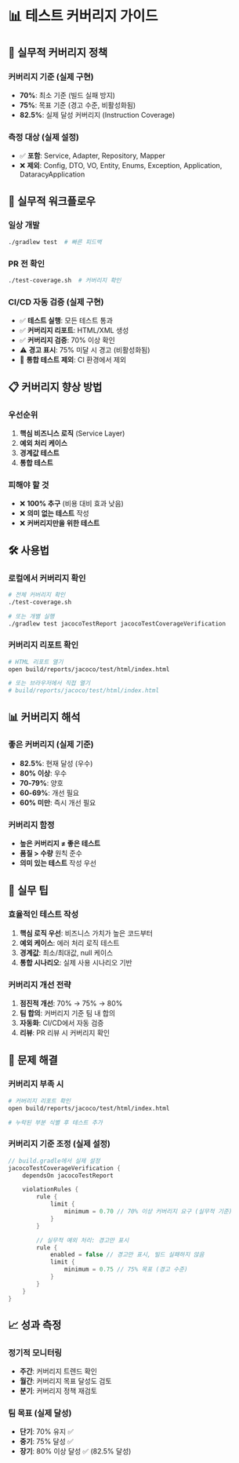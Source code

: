 # 📊 테스트 커버리지 가이드

## 🎯 **실무적 커버리지 정책**

### **커버리지 기준 (실제 구현)**

- **70%**: 최소 기준 (빌드 실패 방지)
- **75%**: 목표 기준 (경고 수준, 비활성화됨)
- **82.5%**: 실제 달성 커버리지 (Instruction Coverage)

### **측정 대상 (실제 설정)**

- ✅ **포함**: Service, Adapter, Repository, Mapper
- ❌ **제외**: Config, DTO, VO, Entity, Enums, Exception, Application, DataracyApplication

## 🚀 **실무적 워크플로우**

### **일상 개발**

```bash
./gradlew test  # 빠른 피드백
```

### **PR 전 확인**

```bash
./test-coverage.sh  # 커버리지 확인
```

### **CI/CD 자동 검증 (실제 구현)**

- ✅ **테스트 실행**: 모든 테스트 통과
- ✅ **커버리지 리포트**: HTML/XML 생성
- ✅ **커버리지 검증**: 70% 이상 확인
- ⚠️ **경고 표시**: 75% 미달 시 경고 (비활성화됨)
- 🚫 **통합 테스트 제외**: CI 환경에서 제외

## 📋 **커버리지 향상 방법**

### **우선순위**

1. **핵심 비즈니스 로직** (Service Layer)
2. **예외 처리 케이스**
3. **경계값 테스트**
4. **통합 테스트**

### **피해야 할 것**

- ❌ **100% 추구** (비용 대비 효과 낮음)
- ❌ **의미 없는 테스트** 작성
- ❌ **커버리지만을 위한 테스트**

## 🛠️ **사용법**

### **로컬에서 커버리지 확인**

```bash
# 전체 커버리지 확인
./test-coverage.sh

# 또는 개별 실행
./gradlew test jacocoTestReport jacocoTestCoverageVerification
```

### **커버리지 리포트 확인**

```bash
# HTML 리포트 열기
open build/reports/jacoco/test/html/index.html

# 또는 브라우저에서 직접 열기
# build/reports/jacoco/test/html/index.html
```

## 📊 **커버리지 해석**

### **좋은 커버리지 (실제 기준)**

- **82.5%**: 현재 달성 (우수)
- **80% 이상**: 우수
- **70-79%**: 양호
- **60-69%**: 개선 필요
- **60% 미만**: 즉시 개선 필요

### **커버리지 함정**

- **높은 커버리지 ≠ 좋은 테스트**
- **품질 > 수량** 원칙 준수
- **의미 있는 테스트** 작성 우선

## 🎯 **실무 팁**

### **효율적인 테스트 작성**

1. **핵심 로직 우선**: 비즈니스 가치가 높은 코드부터
2. **예외 케이스**: 에러 처리 로직 테스트
3. **경계값**: 최소/최대값, null 케이스
4. **통합 시나리오**: 실제 사용 시나리오 기반

### **커버리지 개선 전략**

1. **점진적 개선**: 70% → 75% → 80%
2. **팀 합의**: 커버리지 기준 팀 내 합의
3. **자동화**: CI/CD에서 자동 검증
4. **리뷰**: PR 리뷰 시 커버리지 확인

## 🔧 **문제 해결**

### **커버리지 부족 시**

```bash
# 커버리지 리포트 확인
open build/reports/jacoco/test/html/index.html

# 누락된 부분 식별 후 테스트 추가
```

### **커버리지 기준 조정 (실제 설정)**

```gradle
// build.gradle에서 실제 설정
jacocoTestCoverageVerification {
    dependsOn jacocoTestReport

    violationRules {
        rule {
            limit {
                minimum = 0.70 // 70% 이상 커버리지 요구 (실무적 기준)
            }
        }

        // 실무적 예외 처리: 경고만 표시
        rule {
            enabled = false // 경고만 표시, 빌드 실패하지 않음
            limit {
                minimum = 0.75 // 75% 목표 (경고 수준)
            }
        }
    }
}
```

## 📈 **성과 측정**

### **정기적 모니터링**

- **주간**: 커버리지 트렌드 확인
- **월간**: 커버리지 목표 달성도 검토
- **분기**: 커버리지 정책 재검토

### **팀 목표 (실제 달성)**

- **단기**: 70% 유지 ✅
- **중기**: 75% 달성 ✅
- **장기**: 80% 이상 달성 ✅ (82.5% 달성)
